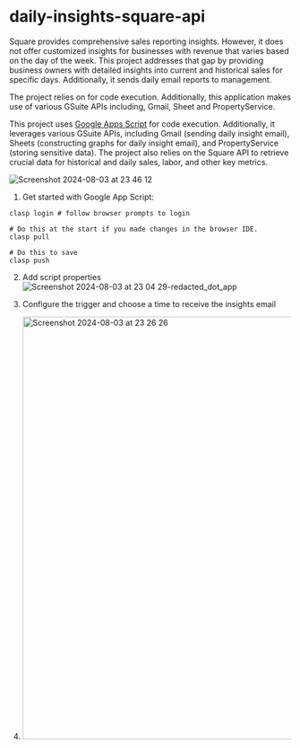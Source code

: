 # daily-insights-square-api

Square provides comprehensive sales reporting insights. However, it does not offer customized insights for businesses with revenue that varies based on the day of the week. This project addresses that gap by providing business owners with detailed insights into current and historical sales for specific days. Additionally, it sends daily email reports to management.

The project relies on  for code execution. Additionally, this application makes use of various GSuite APIs including, Gmail, Sheet and PropertyService.

This project uses [Google Apps Script](https://www.google.com/script/start/) for code execution. Additionally, it leverages various GSuite APIs, including Gmail (sending daily insight email), Sheets (constructing graphs for daily insight email), and PropertyService (storing sensitive data). The project also relies on the Square API to retrieve crucial data for historical and daily sales, labor, and other key metrics.


![Screenshot 2024-08-03 at 23 46 12](https://github.com/user-attachments/assets/e01f3690-dfcc-421b-af7a-48d5184618cc)

1. Get started with Google App Script: 
```
clasp login # follow browser prompts to login

# Do this at the start if you made changes in the browser IDE.
clasp pull

# Do this to save
clasp push
```


2. Add script properties
![Screenshot 2024-08-03 at 23 04 29-redacted_dot_app](https://github.com/user-attachments/assets/959d967c-d199-49cb-8ef5-48a185f8ff2f)

3. Configure the trigger and choose a time to receive the insights email
4. <img width="753" alt="Screenshot 2024-08-03 at 23 26 26" src="https://github.com/user-attachments/assets/ec77bd74-b744-4220-9787-5c6517374f25">


